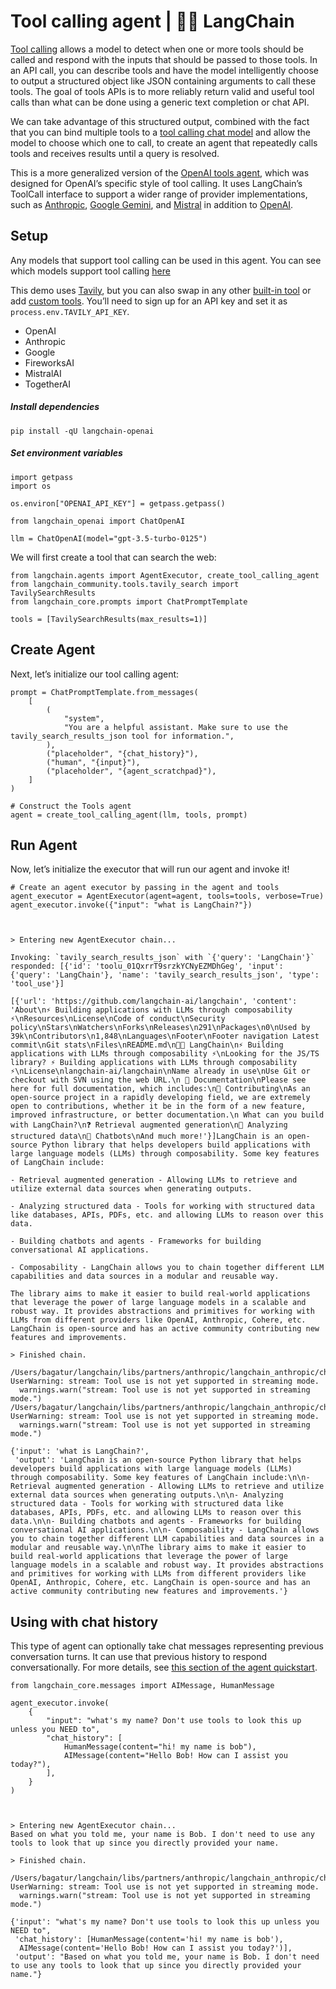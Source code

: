 # Tool calling agent | 🦜️🔗 LangChain
[Tool calling](https://python.langchain.com/docs/modules/model_io/chat/function_calling/) allows a model to detect when one or more tools should be called and respond with the inputs that should be passed to those tools. In an API call, you can describe tools and have the model intelligently choose to output a structured object like JSON containing arguments to call these tools. The goal of tools APIs is to more reliably return valid and useful tool calls than what can be done using a generic text completion or chat API.

We can take advantage of this structured output, combined with the fact that you can bind multiple tools to a [tool calling chat model](https://python.langchain.com/docs/integrations/chat/) and allow the model to choose which one to call, to create an agent that repeatedly calls tools and receives results until a query is resolved.

This is a more generalized version of the [OpenAI tools agent](https://python.langchain.com/docs/modules/agents/agent_types/openai_tools/), which was designed for OpenAI’s specific style of tool calling. It uses LangChain’s ToolCall interface to support a wider range of provider implementations, such as [Anthropic](https://python.langchain.com/docs/integrations/chat/anthropic/), [Google Gemini](https://python.langchain.com/docs/integrations/chat/google_vertex_ai_palm/), and [Mistral](https://python.langchain.com/docs/integrations/chat/mistralai/) in addition to [OpenAI](https://python.langchain.com/docs/integrations/chat/openai/).

Setup[​](#setup "Direct link to Setup")
---------------------------------------

Any models that support tool calling can be used in this agent. You can see which models support tool calling [here](https://python.langchain.com/docs/integrations/chat/)

This demo uses [Tavily](https://app.tavily.com/), but you can also swap in any other [built-in tool](https://python.langchain.com/docs/integrations/tools/) or add [custom tools](https://python.langchain.com/docs/modules/tools/custom_tools/). You’ll need to sign up for an API key and set it as `process.env.TAVILY_API_KEY`.

*   OpenAI
*   Anthropic
*   Google
*   FireworksAI
*   MistralAI
*   TogetherAI

##### Install dependencies

```
pip install -qU langchain-openai

```


##### Set environment variables

```
import getpass
import os

os.environ["OPENAI_API_KEY"] = getpass.getpass()

```


```
from langchain_openai import ChatOpenAI

llm = ChatOpenAI(model="gpt-3.5-turbo-0125")

```


We will first create a tool that can search the web:

```
from langchain.agents import AgentExecutor, create_tool_calling_agent
from langchain_community.tools.tavily_search import TavilySearchResults
from langchain_core.prompts import ChatPromptTemplate

tools = [TavilySearchResults(max_results=1)]

```


Create Agent[​](#create-agent "Direct link to Create Agent")
------------------------------------------------------------

Next, let’s initialize our tool calling agent:

```
prompt = ChatPromptTemplate.from_messages(
    [
        (
            "system",
            "You are a helpful assistant. Make sure to use the tavily_search_results_json tool for information.",
        ),
        ("placeholder", "{chat_history}"),
        ("human", "{input}"),
        ("placeholder", "{agent_scratchpad}"),
    ]
)

# Construct the Tools agent
agent = create_tool_calling_agent(llm, tools, prompt)

```


Run Agent[​](#run-agent "Direct link to Run Agent")
---------------------------------------------------

Now, let’s initialize the executor that will run our agent and invoke it!

```
# Create an agent executor by passing in the agent and tools
agent_executor = AgentExecutor(agent=agent, tools=tools, verbose=True)
agent_executor.invoke({"input": "what is LangChain?"})

```


```


> Entering new AgentExecutor chain...

Invoking: `tavily_search_results_json` with `{'query': 'LangChain'}`
responded: [{'id': 'toolu_01QxrrT9srzkYCNyEZMDhGeg', 'input': {'query': 'LangChain'}, 'name': 'tavily_search_results_json', 'type': 'tool_use'}]

[{'url': 'https://github.com/langchain-ai/langchain', 'content': 'About\n⚡ Building applications with LLMs through composability ⚡\nResources\nLicense\nCode of conduct\nSecurity policy\nStars\nWatchers\nForks\nReleases\n291\nPackages\n0\nUsed by 39k\nContributors\n1,848\nLanguages\nFooter\nFooter navigation Latest commit\nGit stats\nFiles\nREADME.md\n🦜️🔗 LangChain\n⚡ Building applications with LLMs through composability ⚡\nLooking for the JS/TS library? ⚡ Building applications with LLMs through composability ⚡\nLicense\nlangchain-ai/langchain\nName already in use\nUse Git or checkout with SVN using the web URL.\n 📖 Documentation\nPlease see here for full documentation, which includes:\n💁 Contributing\nAs an open-source project in a rapidly developing field, we are extremely open to contributions, whether it be in the form of a new feature, improved infrastructure, or better documentation.\n What can you build with LangChain?\n❓ Retrieval augmented generation\n💬 Analyzing structured data\n🤖 Chatbots\nAnd much more!'}]LangChain is an open-source Python library that helps developers build applications with large language models (LLMs) through composability. Some key features of LangChain include:

- Retrieval augmented generation - Allowing LLMs to retrieve and utilize external data sources when generating outputs.

- Analyzing structured data - Tools for working with structured data like databases, APIs, PDFs, etc. and allowing LLMs to reason over this data.

- Building chatbots and agents - Frameworks for building conversational AI applications.

- Composability - LangChain allows you to chain together different LLM capabilities and data sources in a modular and reusable way.

The library aims to make it easier to build real-world applications that leverage the power of large language models in a scalable and robust way. It provides abstractions and primitives for working with LLMs from different providers like OpenAI, Anthropic, Cohere, etc. LangChain is open-source and has an active community contributing new features and improvements.

> Finished chain.

```


```
/Users/bagatur/langchain/libs/partners/anthropic/langchain_anthropic/chat_models.py:347: UserWarning: stream: Tool use is not yet supported in streaming mode.
  warnings.warn("stream: Tool use is not yet supported in streaming mode.")
/Users/bagatur/langchain/libs/partners/anthropic/langchain_anthropic/chat_models.py:347: UserWarning: stream: Tool use is not yet supported in streaming mode.
  warnings.warn("stream: Tool use is not yet supported in streaming mode.")

```


```
{'input': 'what is LangChain?',
 'output': 'LangChain is an open-source Python library that helps developers build applications with large language models (LLMs) through composability. Some key features of LangChain include:\n\n- Retrieval augmented generation - Allowing LLMs to retrieve and utilize external data sources when generating outputs.\n\n- Analyzing structured data - Tools for working with structured data like databases, APIs, PDFs, etc. and allowing LLMs to reason over this data.\n\n- Building chatbots and agents - Frameworks for building conversational AI applications.\n\n- Composability - LangChain allows you to chain together different LLM capabilities and data sources in a modular and reusable way.\n\nThe library aims to make it easier to build real-world applications that leverage the power of large language models in a scalable and robust way. It provides abstractions and primitives for working with LLMs from different providers like OpenAI, Anthropic, Cohere, etc. LangChain is open-source and has an active community contributing new features and improvements.'}

```


Using with chat history[​](#using-with-chat-history "Direct link to Using with chat history")
---------------------------------------------------------------------------------------------

This type of agent can optionally take chat messages representing previous conversation turns. It can use that previous history to respond conversationally. For more details, see [this section of the agent quickstart](https://python.langchain.com/docs/modules/agents/quick_start/#adding-in-memory).

```
from langchain_core.messages import AIMessage, HumanMessage

agent_executor.invoke(
    {
        "input": "what's my name? Don't use tools to look this up unless you NEED to",
        "chat_history": [
            HumanMessage(content="hi! my name is bob"),
            AIMessage(content="Hello Bob! How can I assist you today?"),
        ],
    }
)

```


```


> Entering new AgentExecutor chain...
Based on what you told me, your name is Bob. I don't need to use any tools to look that up since you directly provided your name.

> Finished chain.

```


```
/Users/bagatur/langchain/libs/partners/anthropic/langchain_anthropic/chat_models.py:347: UserWarning: stream: Tool use is not yet supported in streaming mode.
  warnings.warn("stream: Tool use is not yet supported in streaming mode.")

```


```
{'input': "what's my name? Don't use tools to look this up unless you NEED to",
 'chat_history': [HumanMessage(content='hi! my name is bob'),
  AIMessage(content='Hello Bob! How can I assist you today?')],
 'output': "Based on what you told me, your name is Bob. I don't need to use any tools to look that up since you directly provided your name."}

```
